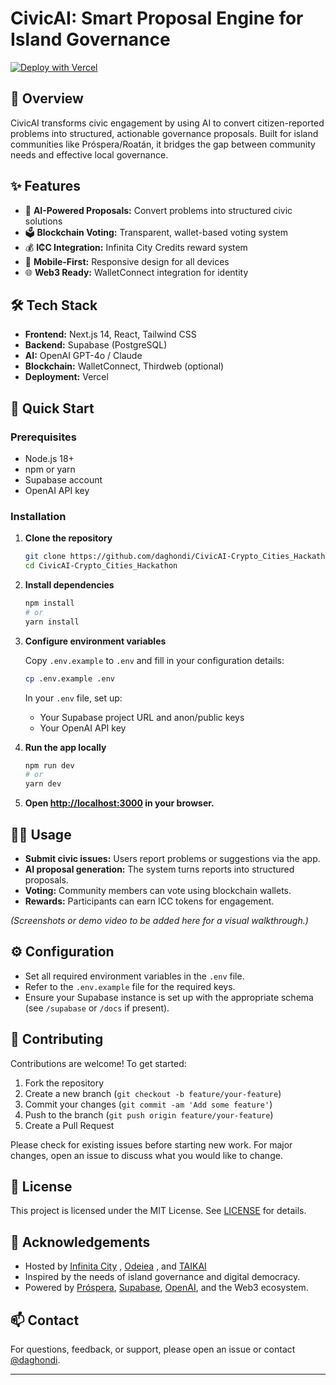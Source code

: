 # CivicAI: Smart Proposal Engine for Island Governance

[![Deploy with Vercel](https://vercel.com/button)](https://vercel.com/new/clone?repository-url=https://github.com/daghondi/CivicAI-Crypto_Cities_Hackathon)

## 🚀 Overview

CivicAI transforms civic engagement by using AI to convert citizen-reported problems into structured, actionable governance proposals. Built for island communities like Próspera/Roatán, it bridges the gap between community needs and effective local governance.

## ✨ Features

- 🤖 **AI-Powered Proposals:** Convert problems into structured civic solutions
- 🗳️ **Blockchain Voting:** Transparent, wallet-based voting system
- 💰 **I₵C Integration:** Infinita City Credits reward system
- 📱 **Mobile-First:** Responsive design for all devices
- 🌐 **Web3 Ready:** WalletConnect integration for identity

## 🛠 Tech Stack

- **Frontend:** Next.js 14, React, Tailwind CSS
- **Backend:** Supabase (PostgreSQL)
- **AI:** OpenAI GPT-4o / Claude
- **Blockchain:** WalletConnect, Thirdweb (optional)
- **Deployment:** Vercel

## 🚀 Quick Start

### Prerequisites

- Node.js 18+
- npm or yarn
- Supabase account
- OpenAI API key

### Installation

1. **Clone the repository**
    ```bash
    git clone https://github.com/daghondi/CivicAI-Crypto_Cities_Hackathon.git
    cd CivicAI-Crypto_Cities_Hackathon
    ```

2. **Install dependencies**
    ```bash
    npm install
    # or
    yarn install
    ```

3. **Configure environment variables**

    Copy `.env.example` to `.env` and fill in your configuration details:

    ```bash
    cp .env.example .env
    ```

    In your `.env` file, set up:
    - Your Supabase project URL and anon/public keys
    - Your OpenAI API key

4. **Run the app locally**
    ```bash
    npm run dev
    # or
    yarn dev
    ```

5. **Open [http://localhost:3000](http://localhost:3000) in your browser.**

## 🧑‍💻 Usage

- **Submit civic issues:** Users report problems or suggestions via the app.
- **AI proposal generation:** The system turns reports into structured proposals.
- **Voting:** Community members can vote using blockchain wallets.
- **Rewards:** Participants can earn ICC tokens for engagement.

*(Screenshots or demo video to be added here for a visual walkthrough.)*

## ⚙️ Configuration

- Set all required environment variables in the `.env` file.
- Refer to the `.env.example` file for the required keys.
- Ensure your Supabase instance is set up with the appropriate schema (see `/supabase` or `/docs` if present).

## 🤝 Contributing

Contributions are welcome! To get started:

1. Fork the repository
2. Create a new branch (`git checkout -b feature/your-feature`)
3. Commit your changes (`git commit -am 'Add some feature'`)
4. Push to the branch (`git push origin feature/your-feature`)
5. Create a Pull Request

Please check for existing issues before starting new work. For major changes, open an issue to discuss what you would like to change.

## 📄 License

This project is licensed under the MIT License. See [LICENSE](LICENSE) for details.

## 🙌 Acknowledgements
- Hosted by [Infinita City](https://www.infinita.city/) , [Odeiea](https://www.odisea.xyz/) , and [TAIKAI](https://taikai.network/)
- Inspired by the needs of island governance and digital democracy.
- Powered by  [Próspera](https://www.prospera.co/), [Supabase](https://supabase.com/), [OpenAI](https://openai.com/), and the Web3 ecosystem.

## 📫 Contact

For questions, feedback, or support, please open an issue or contact [@daghondi](https://github.com/daghondi).

---
